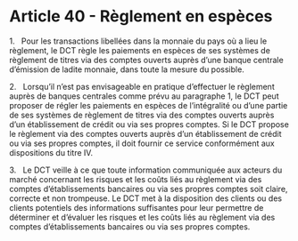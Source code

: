 # Article 40 - Règlement en espèces


1.   Pour les transactions libellées dans la monnaie du pays où a lieu le règlement, le DCT règle les paiements en espèces de ses systèmes de règlement de titres via des comptes ouverts auprès d’une banque centrale d’émission de ladite monnaie, dans toute la mesure du possible.

2.   Lorsqu’il n’est pas envisageable en pratique d’effectuer le règlement auprès de banques centrales comme prévu au paragraphe 1, le DCT peut proposer de régler les paiements en espèces de l’intégralité ou d’une partie de ses systèmes de règlement de titres via des comptes ouverts auprès d’un établissement de crédit ou via ses propres comptes. Si le DCT propose le règlement via des comptes ouverts auprès d’un établissement de crédit ou via ses propres comptes, il doit fournir ce service conformément aux dispositions du titre IV.

3.   Le DCT veille à ce que toute information communiquée aux acteurs du marché concernant les risques et les coûts liés au règlement via des comptes d’établissements bancaires ou via ses propres comptes soit claire, correcte et non trompeuse. Le DCT met à la disposition des clients ou des clients potentiels des informations suffisantes pour leur permettre de déterminer et d’évaluer les risques et les coûts liés au règlement via des comptes d’établissements bancaires ou via ses propres comptes.
